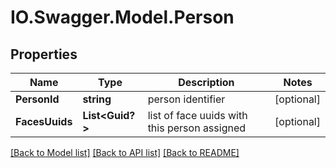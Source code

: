 # IO.Swagger.Model.Person
## Properties

Name | Type | Description | Notes
------------ | ------------- | ------------- | -------------
**PersonId** | **string** | person identifier | [optional] 
**FacesUuids** | **List&lt;Guid?&gt;** | list of face uuids with this person assigned | [optional] 

[[Back to Model list]](../README.md#documentation-for-models) [[Back to API list]](../README.md#documentation-for-api-endpoints) [[Back to README]](../README.md)

